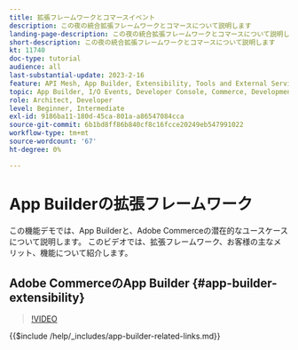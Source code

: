 ```yaml
---
title: 拡張フレームワークとコマースイベント
description: この夜の統合拡張フレームワークとコマースについて説明します
landing-page-description: この夜の統合拡張フレームワークとコマースについて説明します
short-description: この夜の統合拡張フレームワークとコマースについて説明します
kt: 11740
doc-type: tutorial
audience: all
last-substantial-update: 2023-2-16
feature: API Mesh, App Builder, Extensibility, Tools and External Services, Eventing, Backend Development
topic: App Builder, I/O Events, Developer Console, Commerce, Development, Integrations
role: Architect, Developer
level: Beginner, Intermediate
exl-id: 9186ba11-180d-45ca-801a-a86547084cca
source-git-commit: 6b1bd8ff86b840cf8c16fcce20249eb547991022
workflow-type: tm+mt
source-wordcount: '67'
ht-degree: 0%

---
```


# App Builderの拡張フレームワーク

この機能デモでは、App Builderと、Adobe Commerceの潜在的なユースケースについて説明します。 このビデオでは、拡張フレームワーク、お客様の主なメリット、機能について紹介します。

## Adobe CommerceのApp Builder {#app-builder-extensibility}

>[!VIDEO](https://video.tv.adobe.com/v/3447479?learn=on&captions=jpn)

{{$include /help/_includes/app-builder-related-links.md}}
